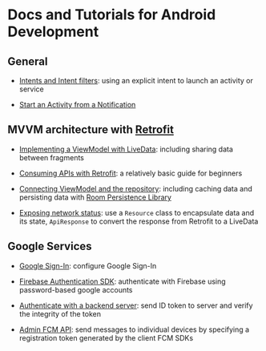# Docs and Tutorials for Android Development

## General

* [Intents and Intent filters](https://developer.android.com/guide/components/intents-filters#top_of_page): using an explicit intent to launch an activity or service

* [Start an Activity from a Notification](https://developer.android.com/training/notify-user/navigation)

## MVVM architecture with [Retrofit](http://square.github.io/retrofit/)

* [Implementing a ViewModel with LiveData](https://developer.android.com/topic/libraries/architecture/viewmodel): including sharing data between fragments

* [Consuming APIs with Retrofit](https://guides.codepath.com/android/consuming-apis-with-retrofit): a relatively basic guide for beginners

* [Connecting ViewModel and the repository](https://developer.android.com/jetpack/docs/guide#connecting_viewmodel_and_the_repository): including caching data and persisting data with [Room Persistence Library](https://developer.android.com/training/data-storage/room/)

* [Exposing network status](https://developer.android.com/jetpack/docs/guide#addendum): use a `Resource` class to encapsulate data and its state, `ApiResponse` to convert the response from Retrofit to a LiveData

## Google Services

* [Google Sign-In](https://developers.google.com/identity/sign-in/android/sign-in): configure Google Sign-In

* [Firebase Authentication SDK](https://firebase.google.com/docs/auth/android/password-auth): authenticate with Firebase using password-based google accounts

* [Authenticate with a backend server](https://developers.google.com/identity/sign-in/android/backend-auth): send ID token to server and verify the integrity of the token

* [Admin FCM API](https://firebase.google.com/docs/cloud-messaging/admin/send-messages): send messages to individual devices by specifying a registration token generated by the client FCM SDKs
